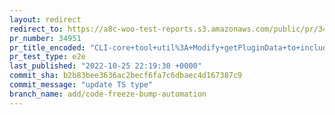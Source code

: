 ```yaml
---
layout: redirect
redirect_to: https://a8c-woo-test-reports.s3.amazonaws.com/public/pr/34951/e2e/index.html
pr_number: 34951
pr_title_encoded: "CLI-core+tool+util%3A+Modify+getPluginData+to+include+all+data"
pr_test_type: e2e
last_published: "2022-10-25 22:19:30 +0000"
commit_sha: b2b83bee3636ac2becf6fa7c6dbaec4d167387c9
commit_message: "update TS type"
branch_name: add/code-freeze-bump-automation
---
```

